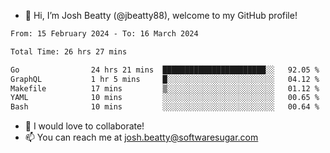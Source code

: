 - 👋 Hi, I’m Josh Beatty (@jbeatty88), welcome to my GitHub profile!

<!--START_SECTION:waka-->

```txt
From: 15 February 2024 - To: 16 March 2024

Total Time: 26 hrs 27 mins

Go                24 hrs 21 mins  ███████████████████████░░   92.05 %
GraphQL           1 hr 5 mins     █░░░░░░░░░░░░░░░░░░░░░░░░   04.12 %
Makefile          17 mins         ▒░░░░░░░░░░░░░░░░░░░░░░░░   01.12 %
YAML              10 mins         ░░░░░░░░░░░░░░░░░░░░░░░░░   00.65 %
Bash              10 mins         ░░░░░░░░░░░░░░░░░░░░░░░░░   00.64 %
```

<!--END_SECTION:waka-->

- 💞️ I would love to collaborate!
- 📫 You can reach me at josh.beatty@softwaresugar.com

<!---
jbeatty88/jbeatty88 is a ✨ special ✨ repository because its `README.md` (this file) appears on your GitHub profile.
You can click the Preview link to take a look at your changes.
--->
